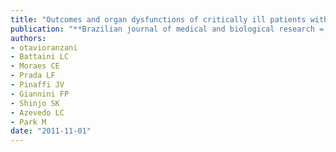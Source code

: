 ```yaml
---
title: "Outcomes and organ dysfunctions of critically ill patients with systemic lupus erythematosus and other systemic rheumatic diseases"
publication: "**Brazilian journal of medical and biological research = Revista brasileira de pesquisas medicas e biologica**. 44(11):1184-93"
authors:
- otavioranzani
- Battaini LC
- Moraes CE
- Prada LF
- Pinaffi JV
- Giannini FP
- Shinjo SK
- Azevedo LC
- Park M
date: "2011-11-01"
---
```

